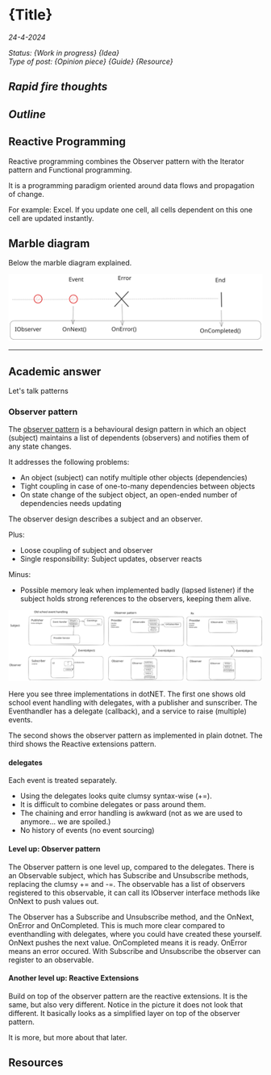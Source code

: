 # {Title}

*24-4-2024*

_Status: {Work in progress} {Idea}_  
_Type of post: {Opinion piece} {Guide} {Resource}_

## *Rapid fire thoughts*

## *Outline*



## Reactive Programming

Reactive programming combines the Observer pattern with the Iterator pattern and Functional programming.

It is a programming paradigm oriented around data flows and propagation of change.

For example: Excel. If you update one cell, all cells dependent on this one cell are updated instantly.


## Marble diagram

Below the marble diagram explained.

![Marble diagram explained](../../assets/images/rx/marblediagram.svg "Marble diagram explained")

---
## Academic answer

Let's talk patterns

### Observer pattern

The [observer pattern](https://en.wikipedia.org/wiki/Observer_pattern) is a behavioural design pattern in which an
object (subject) maintains a list of dependents (observers) and notifies them of any state changes.

It addresses the following problems:

- An object (subject) can notify multiple other objects (dependencies)
- Tight coupling in case of one-to-many dependencies between objects
- On state change of the subject object, an open-ended number of dependencies needs updating

The observer design describes a subject and an observer.

Plus:

- Loose coupling of subject and observer
- Single responsibility: Subject updates, observer reacts

Minus:

- Possible memory leak when implemented badly (lapsed listener) if the subject holds strong references to the observers,
  keeping them alive.

![Observer Pattern and ReactiveX](../../assets/images/rx/observerpattern.svg "Observer Pattern and ReactiveX")

Here you see three implementations in dotNET.
The first one shows old school event handling with delegates, with a publisher and sunscriber. The Eventhandler has a
delegate (callback), and a service to raise (multiple) events.

The second shows the observer pattern as implemented in plain dotnet.
The third shows the Reactive extensions pattern.

#### delegates

Each event is treated separately.

- Using the delegates looks quite clumsy syntax-wise (+=).
- It is difficult to combine delegates or pass around them.
- The chaining and error handling is awkward (not as we are used to anymore... we are spoiled.)
- No history of events (no event sourcing)

#### Level up: Observer pattern

The Observer pattern is one level up, compared to the delegates.
There is an Observable subject, which has Subscribe and Unsubscribe methods, replacing the clumsy += and -=.
The observable has a list of observers registered to this observable, it can call its IObserver interface methods like
OnNext to push values out.

The Observer has a Subscribe and Unsubscribe method, and the OnNext, OnError and OnCompleted. This is much more clear
compared to eventhandling with delegates, where you could have created these yourself.
OnNext pushes the next value.
OnCompleted means it is ready.
OnError means an error occured.
With Subscribe and Unsubscribe the observer can register to an observable.

#### Another level up: Reactive Extensions

Build on top of the observer pattern are the reactive extensions. It is the same, but also very different.
Notice in the picture it does not look that different. It basically looks as a simplified layer on top of the observer
pattern.

It is more, but more about that later.


## Resources



